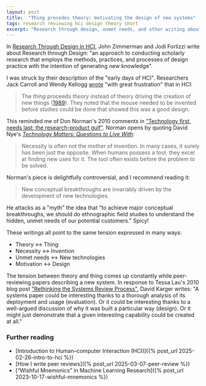 ```yaml
---
layout: post
title:  "Thing precedes theory: motivating the design of new systems"
tags: research reviewing hci design theory short
excerpt: "Research through design, unmet needs, and other writing about system-building in human–computer interaction."
---
```


In [Research Through Design in HCI](https://link.springer.com/chapter/10.1007/978-1-4939-0378-8_8), John Zimmerman and Jodi Forlizzi write about Research through Design: "an approach to conducting scholarly research that employs the methods, practices, and processes of design practice with the intention of generating new knowledge".

I was struck by their description of the "early days of HCI". Researchers Jack Carroll and Wendy Kellogg [wrote](https://dl.acm.org/doi/10.1145/67450.67452) "with great frustration" that in HCI:

>The _thing_ proceeds _theory_ instead of theory driving the creation of new things ([1989](https://dl.acm.org/doi/10.1145/67450.67452)). They noted that the mouse needed to be invented before studies could be done that showed this was a good design.

This reminded me of Don Norman's 2010 comments in ["Technology first, needs last: the research-product gulf"](https://dl.acm.org/doi/10.1145/1699775.1699784).
Norman opens by quoting David Nye's _[Technology Matters: Questions to Live With](https://mitpress.mit.edu/9780262640671/technology-matters/)_:

>Necessity is often not the mother of invention. In many cases, it surely has been just the opposite. When humans possess a tool, they excel at finding new uses for it. The tool often exists before the problem to be solved.

Norman's piece is delightfully controversial, and I recommend reading it:

>New conceptual breakthroughs are invariably driven by the development of new technologies.

He attacks as a "myth" the idea that "to achieve major conceptual breakthroughs, we should do ethnographic field studies to understand the hidden, unmet needs of our potential customers." Spicy!

These writings all point to the same tension expressed in many ways:
 - Theory ↔ Thing
 - Necessity ↔ Invention
 - Unmet needs ↔ New technologies
 - Motivation ↔ Design

The tension between theory and thing comes up constantly while peer-reviewing papers describing a new system.
In response to Tessa Lau's 2010 blog post ["Rethinking the Systems Review Process"](https://cacm.acm.org/blogcacm/rethinking-the-systems-review-process/), David Karger writes: "A systems paper could be interesting thanks to a thorough analysis of its deployment and usage (evaluation). Or it could be interesting thanks to a well-argued discussion of why it was built a particular way (design). Or it might just demonstrate that a given interesting capability could be created at all."

### Further reading

 - [Introduction to Human–computer Interaction (HCI)]({% post_url 2025-02-26-intro-to-hci %})
 - [How I write peer reviews]({% post_url 2025-03-07-peer-review %})
 - [“Wishful Mnemonics” in Machine Learning Research]({% post_url 2023-10-17-wishful-mnemonics %})
